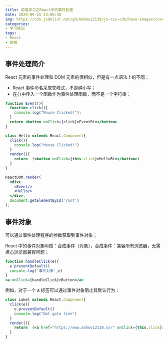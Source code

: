 ```yaml
---
title: 前端学习之React中的事件处理
date: 2020-09-15 23:09:45
img: https://cdn.jsdelivr.net/gh/mahoo12138/js-css-cdn/hexo-images/cover/react.png
categories: 
- 学习笔记
tags:
- React
- 前端
---
```


## 事件处理简介

React 元素的事件处理和 DOM 元素的很相似，但是有一点语法上的不同：

+ React 事件命名采取驼峰式，不是纯小写；
+ 在`{}`中传入一个函数作为事件处理函数，而不是一个字符串；

```jsx
function Event(){
  function click(){
    console.log("Mouse Clicked!");
  }
  return <button onClick={click}>EventBtn</button>
}

class Hello extends React.Component{
  click(){
    console.log("Mouse Clicked!")
  }
  render(){
    return  (<button onClick={this.click}>HelloBtn</button>) 
  }
}

ReactDOM.render(
  <div>
    <Event/>
    <Hello/>
  </div>,
  document.getElementById('root')
);
```

## 事件对象

可以通过事件处理程序的参数获取到事件对象；

React 中的事件对象叫做：合成事件（对象），合成事件：兼容所有浏览器，无需担心浏览器兼容问题；

```jsx
function handleClick(e){
  e.preventDefault()
  console.log('事件对象',e)
}
<a onClick={handleClick}>Button</a>
```

例如，对于一个 a 标签可以通过事件对象阻止其默认行为：

```jsx
class Label extends React.Component{
  click(e){
    e.preventDefault()
    console.log("Not goto link")
  }
  render(){
    return  (<a href="https://www.mahoo12138.cn/" onClick={this.click}>Blog</a>) 
  }
}
```

